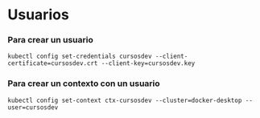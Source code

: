 # Usuarios

### Para crear un usuario

```
kubectl config set-credentials cursosdev --client-certificate=cursosdev.crt --client-key=cursosdev.key
```

### Para crear un contexto con un usuario

```
kubectl config set-context ctx-cursosdev --cluster=docker-desktop --user=cursosdev
```
